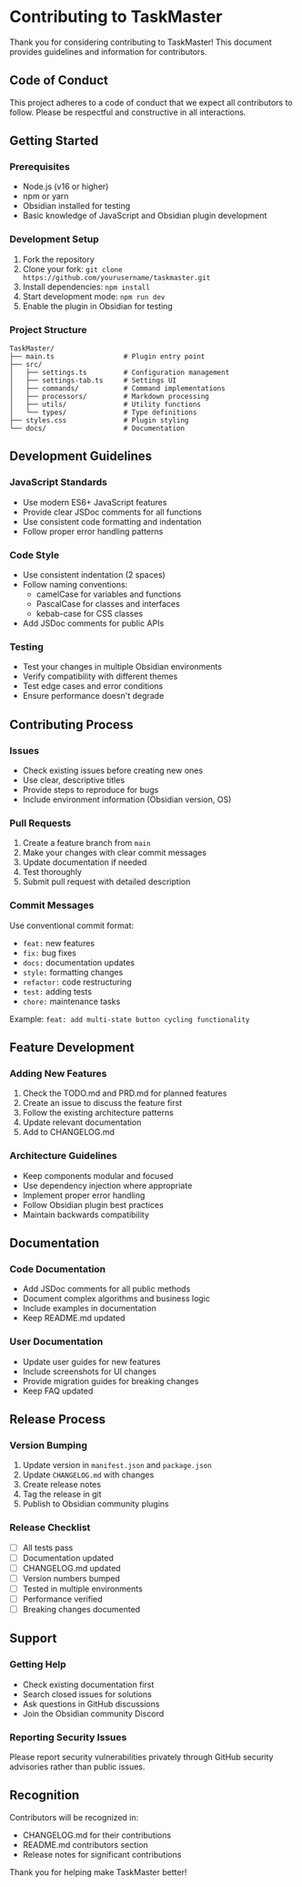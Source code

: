 # Contributing to TaskMaster

Thank you for considering contributing to TaskMaster! This document provides guidelines and information for contributors.

## Code of Conduct

This project adheres to a code of conduct that we expect all contributors to follow. Please be respectful and constructive in all interactions.

## Getting Started

### Prerequisites
- Node.js (v16 or higher)
- npm or yarn
- Obsidian installed for testing
- Basic knowledge of JavaScript and Obsidian plugin development

### Development Setup
1. Fork the repository
2. Clone your fork: `git clone https://github.com/yourusername/taskmaster.git`
3. Install dependencies: `npm install`
4. Start development mode: `npm run dev`
5. Enable the plugin in Obsidian for testing

### Project Structure
```
TaskMaster/
├── main.ts                 # Plugin entry point
├── src/
│   ├── settings.ts         # Configuration management
│   ├── settings-tab.ts     # Settings UI
│   ├── commands/           # Command implementations
│   ├── processors/         # Markdown processing
│   ├── utils/              # Utility functions
│   └── types/              # Type definitions
├── styles.css              # Plugin styling
└── docs/                   # Documentation
```

## Development Guidelines

### JavaScript Standards
- Use modern ES6+ JavaScript features
- Provide clear JSDoc comments for all functions
- Use consistent code formatting and indentation
- Follow proper error handling patterns

### Code Style
- Use consistent indentation (2 spaces)
- Follow naming conventions:
  - camelCase for variables and functions
  - PascalCase for classes and interfaces
  - kebab-case for CSS classes
- Add JSDoc comments for public APIs

### Testing
- Test your changes in multiple Obsidian environments
- Verify compatibility with different themes
- Test edge cases and error conditions
- Ensure performance doesn't degrade

## Contributing Process

### Issues
- Check existing issues before creating new ones
- Use clear, descriptive titles
- Provide steps to reproduce for bugs
- Include environment information (Obsidian version, OS)

### Pull Requests
1. Create a feature branch from `main`
2. Make your changes with clear commit messages
3. Update documentation if needed
4. Test thoroughly
5. Submit pull request with detailed description

### Commit Messages
Use conventional commit format:
- `feat:` new features
- `fix:` bug fixes
- `docs:` documentation updates
- `style:` formatting changes
- `refactor:` code restructuring
- `test:` adding tests
- `chore:` maintenance tasks

Example: `feat: add multi-state button cycling functionality`

## Feature Development

### Adding New Features
1. Check the TODO.md and PRD.md for planned features
2. Create an issue to discuss the feature first
3. Follow the existing architecture patterns
4. Update relevant documentation
5. Add to CHANGELOG.md

### Architecture Guidelines
- Keep components modular and focused
- Use dependency injection where appropriate
- Implement proper error handling
- Follow Obsidian plugin best practices
- Maintain backwards compatibility

## Documentation

### Code Documentation
- Add JSDoc comments for all public methods
- Document complex algorithms and business logic
- Include examples in documentation
- Keep README.md updated

### User Documentation
- Update user guides for new features
- Include screenshots for UI changes
- Provide migration guides for breaking changes
- Keep FAQ updated

## Release Process

### Version Bumping
1. Update version in `manifest.json` and `package.json`
2. Update `CHANGELOG.md` with changes
3. Create release notes
4. Tag the release in git
5. Publish to Obsidian community plugins

### Release Checklist
- [ ] All tests pass
- [ ] Documentation updated
- [ ] CHANGELOG.md updated
- [ ] Version numbers bumped
- [ ] Tested in multiple environments
- [ ] Performance verified
- [ ] Breaking changes documented

## Support

### Getting Help
- Check existing documentation first
- Search closed issues for solutions
- Ask questions in GitHub discussions
- Join the Obsidian community Discord

### Reporting Security Issues
Please report security vulnerabilities privately through GitHub security advisories rather than public issues.

## Recognition

Contributors will be recognized in:
- CHANGELOG.md for their contributions
- README.md contributors section
- Release notes for significant contributions

Thank you for helping make TaskMaster better!
